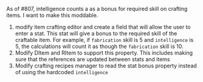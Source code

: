 As of #807, intelligence counts a as a bonus for required skill on crafting items. I want to make this moddable.

1. modify item crafting editor and create a field that will allow the user to enter a stat. This stat will give a bonus to the required skill of the craftable item. For example, if `fabrication` skill is 5 and `intelligence` is 5, the calculations will count it as though the `fabrication` skill is 10.
2. Modify DItem and RItem to support this property. This includes making sure that the references are updated between stats and items
3. Modify crafting recipes manager to read the stat bonus property instead of using the hardcoded `intelligence`

